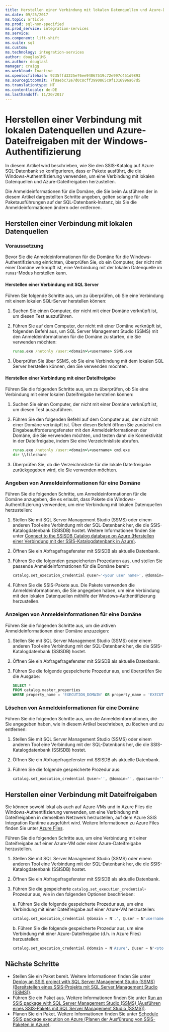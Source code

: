 ```yaml
---
title: Herstellen einer Verbindung mit lokalen Datenquellen und Azure-Dateifreigaben mit der Windows-Authentifizierung | Microsoft-Dokumentation
ms.date: 09/25/2017
ms.topic: article
ms.prod: sql-non-specified
ms.prod_service: integration-services
ms.service: 
ms.component: lift-shift
ms.suite: sql
ms.custom: 
ms.technology: integration-services
author: douglaslMS
ms.author: douglasl
manager: craigg
ms.workload: Inactive
ms.openlocfilehash: 9235ffd3225e76ee94067519c72e997c451d9893
ms.sourcegitcommit: 7f8aebc72e7d0c8cff3990865c9f1316996a67d5
ms.translationtype: HT
ms.contentlocale: de-DE
ms.lasthandoff: 11/20/2017
---
```

# <a name="connect-to-on-premises-data-sources-and-azure-file-shares-with-windows-authentication"></a>Herstellen einer Verbindung mit lokalen Datenquellen und Azure-Dateifreigaben mit der Windows-Authentifizierung
In diesem Artikel wird beschrieben, wie Sie den SSIS-Katalog auf Azure SQL-Datenbank so konfigurieren, dass er Pakete ausführt, die die Windows-Authentifizierung verwenden, um eine Verbindung mit lokalen Datenquellen und Azure-Dateifreigaben herzustellen.

Die Anmeldeinformationen für die Domäne, die Sie beim Ausführen der in diesem Artikel dargestellten Schritte angeben, gelten solange für alle Paketausführungen auf der SQL-Datenbank-Instanz, bis Sie die Anmeldeinformationen ändern oder entfernen.

## <a name="connect-to-on-premises-data-sources"></a>Herstellen einer Verbindung mit lokalen Datenquellen

### <a name="prerequisite"></a>Voraussetzung
Bevor Sie die Anmeldeinformationen für die Domäne für die Windows-Authentifizierung einrichten, überprüfen Sie, ob ein Computer, der nicht mit einer Domäne verknüpft ist, eine Verbindung mit der lokalen Datenquelle im `runas`-Modus herstellen kann.

#### <a name="connecting-to-sql-server"></a>Herstellen einer Verbindung mit SQL Server
Führen Sie folgende Schritte aus, um zu überprüfen, ob Sie eine Verbindung mit einem lokalen SQL-Server herstellen können:

1.  Suchen Sie einen Computer, der nicht mit einer Domäne verknüpft ist, um diesen Test auszuführen.

2.  Führen Sie auf dem Computer, der nicht mit einer Domäne verknüpft ist, folgenden Befehl aus, um SQL Server Management Studio (SSMS) mit den Anmeldeinformationen für die Domäne zu starten, die Sie verwenden möchten:

    ```cmd
    runas.exe /netonly /user:<domain>\<username> SSMS.exe
    ```

3.  Überprüfen Sie über SSMS, ob Sie eine Verbindung mit dem lokalen SQL Server herstellen können, den Sie verwenden möchten.

#### <a name="connecting-to-a-file-share"></a>Herstellen einer Verbindung mit einer Dateifreigabe
Führen Sie die folgenden Schritte aus, um zu überprüfen, ob Sie eine Verbindung mit einer lokalen Dateifreigabe herstellen können:

1.  Suchen Sie einen Computer, der nicht mit einer Domäne verknüpft ist, um diesen Test auszuführen.

2.  Führen Sie den folgenden Befehl auf dem Computer aus, der nicht mit einer Domäne verknüpft ist. Über diesen Befehl öffnen Sie zunächst ein Eingabeaufforderungsfenster mit den Anmeldeinformationen der Domäne, die Sie verwenden möchten, und testen dann die Konnektivität in der Dateifreigabe, indem Sie eine Verzeichnisliste abrufen.

    ```cmd
    runas.exe /netonly /user:<domain>\<username> cmd.exe
    dir \\fileshare
    ```

3.  Überprüfen Sie, ob die Verzeichnisliste für die lokale Dateifreigabe zurückgegeben wird, die Sie verwenden möchten.

### <a name="provide-domain-credentials"></a>Angeben von Anmeldeinformationen für eine Domäne
Führen Sie die folgenden Schritte, um Anmeldeinformationen für die Domäne anzugeben, die es erlaubt, dass Pakete die Windows-Authentifizierung verwenden, um eine Verbindung mit lokalen Datenquellen herzustellen:

1.  Stellen Sie mit SQL Server Management Studio (SSMS) oder einem anderen Tool eine Verbindung mit der SQL-Datenbank her, die die SSIS-Katalogdatenbank (SSISDB) hostet. Weitere Informationen finden Sie unter [Connect to the SSISDB Catalog database on Azure (Herstellen einer Verbindung mit der SSIS-Katalogdatenbank in Azure)](ssis-azure-connect-to-catalog-database.md).

2.  Öffnen Sie ein Abfragefragefenster mit SSISDB als aktuelle Datenbank.

3.  Führen Sie die folgenden gespeicherten Prozeduren aus, und stellen Sie passende Anmeldeinformationen für die Domäne bereit:

    ```sql
    catalog.set_execution_credential @user='<your user name>', @domain='<your domain name>', @password='<your password>'
    ```
4.  Führen Sie die SSIS-Pakete aus. Die Pakete verwenden die Anmeldeinformationen, die Sie angegeben haben, um eine Verbindung mit den lokalen Datenquellen mithilfe der Windows-Authentifizierung herzustellen.

### <a name="view-domain-credentials"></a>Anzeigen von Anmeldeinformationen für eine Domäne
Führen Sie die folgenden Schritte aus, um die aktiven Anmeldeinformationen einer Domäne anzuzeigen:

1.  Stellen Sie mit SQL Server Management Studio (SSMS) oder einem anderen Tool eine Verbindung mit der SQL-Datenbank her, die die SSIS-Katalogdatenbank (SSISDB) hostet.

2.  Öffnen Sie ein Abfragefragefenster mit SSISDB als aktuelle Datenbank.

3.  Führen Sie die folgende gespeicherte Prozedur aus, und überprüfen Sie die Ausgabe:

    ```sql
    SELECT * 
    FROM catalog.master_properties
    WHERE property_name = 'EXECUTION_DOMAIN' OR property_name = 'EXECUTION_USER'
    ```

### <a name="clear-domain-credentials"></a>Löschen von Anmeldeinformationen für eine Domäne
Führen Sie die folgenden Schritte aus, um die Anmeldeinformationen, die Sie angegeben haben, wie in diesem Artikel beschrieben, zu löschen und zu entfernen:

1.  Stellen Sie mit SQL Server Management Studio (SSMS) oder einem anderen Tool eine Verbindung mit der SQL-Datenbank her, die die SSIS-Katalogdatenbank (SSISDB) hostet.

2.  Öffnen Sie ein Abfragefragefenster mit SSISDB als aktuelle Datenbank.

3.  Führen Sie die folgende gespeicherte Prozedur aus:

    ```sql
    catalog.set_execution_credential @user='', @domain='', @password=''
    ```

## <a name="connect-to-file-shares"></a>Herstellen einer Verbindung mit Dateifreigaben
Sie können sowohl lokal als auch auf Azure-VMs und in Azure Files die Windows-Authentifizierung verwenden, um eine Verbindung mit Dateifreigaben in demselben Netzwerk herzustellen, auf dem Azure SSIS Integration Runtime ausgeführt wird. Weitere Informationen zu Azure Files finden Sie unter [Azure Files](https://azure.microsoft.com/services/storage/files/).

Führen Sie die folgenden Schritte aus, um eine Verbindung mit einer Dateifreigabe auf einer Azure-VM oder einer Azure-Dateifreigabe herzustellen.

1.  Stellen Sie mit SQL Server Management Studio (SSMS) oder einem anderen Tool eine Verbindung mit der SQL-Datenbank her, die die SSIS-Katalogdatenbank (SSISDB) hostet.

2.  Öffnen Sie ein Abfragefragefenster mit SSISDB als aktuelle Datenbank.

3.  Führen Sie die gespeicherte `catalog.set_execution_credential`-Prozedur aus, wie in den folgenden Optionen beschrieben:

    a.  Führen Sie die folgende gespeicherte Prozedur aus, um eine Verbindung mit einer Dateifreigabe auf einer Azure-VM herzustellen:

    ```sql
    catalog.set_execution_credential @domain = N'.', @user = N'username of local account on Azure virtual machine', @password = N'password'
    ```

    b.  Führen Sie die folgende gespeicherte Prozedur aus, um eine Verbindung mit einer Azure-Dateifreigabe (d.h. in Azure Files) herzustellen:

    ```sql
    catalog.set_execution_credential @domain = N'Azure', @user = N'<storage-account-name>', @password = N'<storage-account-key>'
    ```

## <a name="next-steps"></a>Nächste Schritte
- Stellen Sie ein Paket bereit. Weitere Informationen finden Sie unter [Deploy an SSIS project with SQL Server Management Studio (SSMS) (Bereitstellen eines SSIS-Projekts mit SQL Server Management Studio (SSMS))](../ssis-quickstart-deploy-ssms.md).
- Führen Sie ein Paket aus. Weitere Informationen finden Sie unter [Run an SSIS package with SQL Server Management Studio (SSMS) (Ausführen eines SSIS-Pakets mit SQL Server Management Studio (SSMS))](../ssis-quickstart-run-ssms.md).
- Planen Sie ein Paket. Weitere Informationen finden Sie unter [Schedule SSIS package execution on Azure (Planen der Ausführung von SSIS-Paketen in Azure)](ssis-azure-schedule-packages.md).
